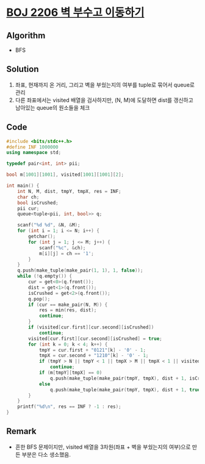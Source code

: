 [BOJ 2206 벽 부수고 이동하기](https://www.acmicpc.net/problem/2206)
=====
Algorithm
-----
* BFS

Solution
-----
1. 좌표, 현재까지 온 거리, 그리고 벽을 부쉈는지의 여부를 tuple로 묶어서 queue로 관리
2. 다른 좌표에서는 visited 배열을 검사하지만, (N, M)에 도달하면 dist를 갱신하고 남아있는 queue의 원소들을 체크

Code
-----

```cpp
#include <bits/stdc++.h>
#define INF 1000000
using namespace std;

typedef pair<int, int> pii;

bool m[1001][1001], visited[1001][1001][2];

int main() {
	int N, M, dist, tmpY, tmpX, res = INF;
	char ch;
	bool isCrushed;
	pii cur;
	queue<tuple<pii, int, bool>> q;

	scanf("%d %d", &N, &M);
	for (int i = 1; i <= N; i++) {
		getchar();
		for (int j = 1; j <= M; j++) {
			scanf("%c", &ch);
			m[i][j] = ch == '1';
		}
	}
	q.push(make_tuple(make_pair(1, 1), 1, false));
	while (!q.empty()) {
		cur = get<0>(q.front());
		dist = get<1>(q.front());
		isCrushed = get<2>(q.front());
		q.pop();
		if (cur == make_pair(N, M)) {
			res = min(res, dist);
			continue;
		}
		if (visited[cur.first][cur.second][isCrushed])
			continue;
		visited[cur.first][cur.second][isCrushed] = true;
		for (int k = 0; k < 4; k++) {
			tmpY = cur.first + "0121"[k] - '0' - 1;
			tmpX = cur.second + "1210"[k] - '0' - 1;
			if (tmpY > N || tmpY < 1 || tmpX > M || tmpX < 1 || visited[tmpY][tmpX][isCrushed] || isCrushed && m[tmpY][tmpX])
				continue;
			if (m[tmpY][tmpX] == 0)
				q.push(make_tuple(make_pair(tmpY, tmpX), dist + 1, isCrushed));
			else
				q.push(make_tuple(make_pair(tmpY, tmpX), dist + 1, true));
		}
	}
	printf("%d\n", res == INF ? -1 : res);
}
```

Remark
-----
* 흔한 BFS 문제이지만, visited 배열을 3차원(좌표 + 벽을 부쉈는지의 여부)으로 만든 부분은 다소 생소했음.